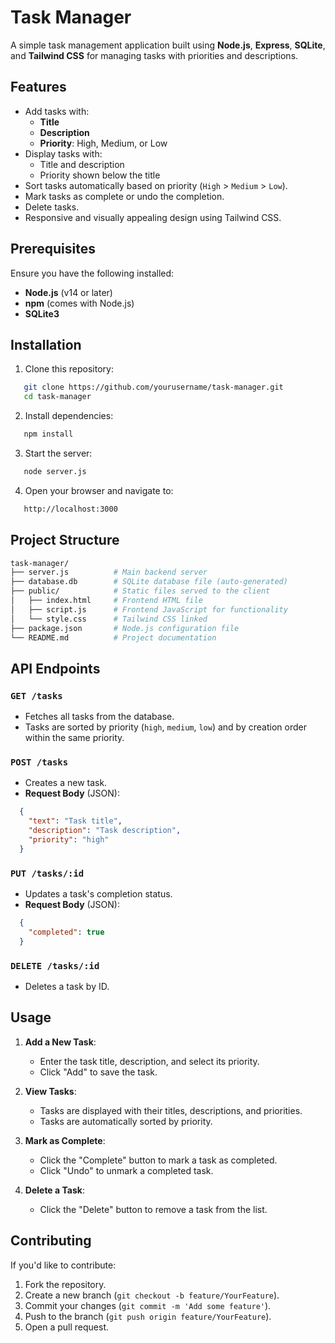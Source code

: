 # Task Manager

A simple task management application built using **Node.js**, **Express**, **SQLite**, and **Tailwind CSS** for managing tasks with priorities and descriptions.

## Features

- Add tasks with:
  - **Title**
  - **Description**
  - **Priority**: High, Medium, or Low
- Display tasks with:
  - Title and description
  - Priority shown below the title
- Sort tasks automatically based on priority (`High` > `Medium` > `Low`).
- Mark tasks as complete or undo the completion.
- Delete tasks.
- Responsive and visually appealing design using Tailwind CSS.

## Prerequisites

Ensure you have the following installed:

- **Node.js** (v14 or later)
- **npm** (comes with Node.js)
- **SQLite3**

## Installation

1. Clone this repository:

```bash
   git clone https://github.com/yourusername/task-manager.git
   cd task-manager
```

2. Install dependencies:

```bash
   npm install
```

3. Start the server:

```bash
   node server.js
```

4. Open your browser and navigate to:

```bash
   http://localhost:3000
```

## Project Structure

```sh
task-manager/
├── server.js          # Main backend server
├── database.db        # SQLite database file (auto-generated)
├── public/            # Static files served to the client
│   ├── index.html     # Frontend HTML file
│   ├── script.js      # Frontend JavaScript for functionality
│   └── style.css      # Tailwind CSS linked
├── package.json       # Node.js configuration file
└── README.md          # Project documentation
```

## API Endpoints

### `GET /tasks`

- Fetches all tasks from the database.
- Tasks are sorted by priority (`high`, `medium`, `low`) and by creation order within the same priority.

### `POST /tasks`

- Creates a new task.
- **Request Body** (JSON):

```json
  {
    "text": "Task title",
    "description": "Task description",
    "priority": "high"
  }
```

### `PUT /tasks/:id`

- Updates a task's completion status.
- **Request Body** (JSON):

```json
  {
    "completed": true
  }
```

### `DELETE /tasks/:id`

- Deletes a task by ID.

## Usage

1. **Add a New Task**:
   - Enter the task title, description, and select its priority.
   - Click "Add" to save the task.

2. **View Tasks**:
   - Tasks are displayed with their titles, descriptions, and priorities.
   - Tasks are automatically sorted by priority.

3. **Mark as Complete**:
   - Click the "Complete" button to mark a task as completed.
   - Click "Undo" to unmark a completed task.

4. **Delete a Task**:
   - Click the "Delete" button to remove a task from the list.

## Contributing

If you'd like to contribute:

1. Fork the repository.
2. Create a new branch (`git checkout -b feature/YourFeature`).
3. Commit your changes (`git commit -m 'Add some feature'`).
4. Push to the branch (`git push origin feature/YourFeature`).
5. Open a pull request.
